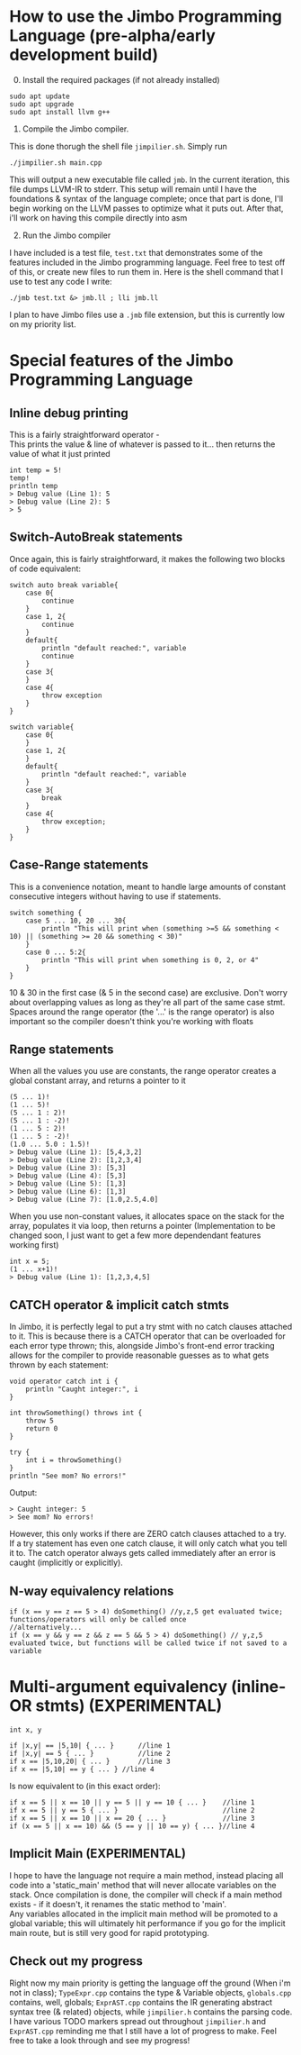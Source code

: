 # How to use the Jimbo Programming Language (pre-alpha/early development build)
0) Install the required packages (if not already installed)
```
sudo apt update
sudo apt upgrade
sudo apt install llvm g++
```
1) Compile the Jimbo compiler. 

This is done thorugh the shell file `jimpilier.sh`. Simply run
```
./jimpilier.sh main.cpp
```
This will output a new executable file called `jmb`. In the current iteration, this file dumps LLVM-IR to stderr. 
This setup will remain until I have the foundations & syntax of the language complete; once that part is done, I'll begin working on the LLVM passes to optimize what it puts out. After that, i'll work on having this compile directly into asm

2) Run the Jimbo compiler

I have included is a test file, `test.txt` that demonstrates some of the features included in the Jimbo programming language. Feel free to test off of this, or create new files to run them in. 
Here is the shell command that I use to test any code I write:
```
./jmb test.txt &> jmb.ll ; lli jmb.ll
```
I plan to have Jimbo files use a `.jmb` file extension, but this is currently low on my priority list. 
# Special features of the Jimbo Programming Language
## Inline debug printing
This is a fairly straightforward operator -  
This prints the value & line of whatever is passed to it...
then returns the value of what it just printed
```
int temp = 5!
temp!
println temp
> Debug value (Line 1): 5
> Debug value (Line 2): 5
> 5
```
## Switch-AutoBreak statements 
Once again, this is fairly straightforward, it makes the following two blocks of code equivalent:
```
switch auto break variable{
	case 0{
		continue
	}
	case 1, 2{
		continue
	}
	default{
		println "default reached:", variable
		continue
	}
	case 3{
	}
	case 4{
		throw exception
	}
}
```
```
switch variable{
	case 0{
	}
	case 1, 2{
	}
	default{
		println "default reached:", variable
	}
	case 3{
		break
	}
	case 4{
		throw exception; 
	}
}
```
## Case-Range statements
This is a convenience notation, meant to handle large amounts of constant consecutive integers without having to use if statements. 

```
switch something {
	case 5 ... 10, 20 ... 30{
		println "This will print when (something >=5 && something < 10) || (something >= 20 && something < 30)"
	}
    case 0 ... 5:2{
		println "This will print when something is 0, 2, or 4"
	}
}
```
10 & 30 in the first case (& 5 in the second case) are exclusive. Don't worry about overlapping values as long as they're all part of the same case stmt.
Spaces around the range operator (the '...' is the range operator) is also important so the compiler doesn't think you're working with floats
## Range statements
When all the values you use are constants, the range operator creates a global constant array, and returns a pointer to it
```
(5 ... 1)! 
(1 ... 5)!
(5 ... 1 : 2)! 
(5 ... 1 : -2)!
(1 ... 5 : 2)!
(1 ... 5 : -2)!
(1.0 ... 5.0 : 1.5)!
> Debug value (Line 1): [5,4,3,2]
> Debug value (Line 2): [1,2,3,4]
> Debug value (Line 3): [5,3]
> Debug value (Line 4): [5,3]
> Debug value (Line 5): [1,3]
> Debug value (Line 6): [1,3]
> Debug value (Line 7): [1.0,2.5,4.0]
```
When you use non-constant values, it allocates space on the stack for the array, populates it via loop, then returns a pointer (Implementation to be changed soon, I just want to get a few more dependendant features working first)
```
int x = 5;
(1 ... x+1)!
> Debug value (Line 1): [1,2,3,4,5]
```
## CATCH operator & implicit catch stmts
In Jimbo, it is perfectly legal to put a try stmt with no catch clauses attached to it. This is because there is a CATCH operator that can be overloaded for each error type thrown; this, alongside Jimbo's front-end error tracking allows for the compiler to provide reasonable guesses as to what gets thrown by each statement:
```
void operator catch int i {
	println "Caught integer:", i
} 

int throwSomething() throws int {
	throw 5
	return 0
}

try {
	int i = throwSomething()
} 
println "See mom? No errors!"
```
Output: 
```
> Caught integer: 5
> See mom? No errors!
```
However, this only works if there are ZERO catch clauses attached to a try. If a try statement has even one catch clause, it will only catch what you tell it to. The catch operator always gets called immediately after an error is caught (implicitly or explicitly).
## N-way equivalency relations
```
if (x == y == z == 5 > 4) doSomething() //y,z,5 get evaluated twice; functions/operators will only be called once
//alternatively...
if (x == y && y == z && z == 5 && 5 > 4) doSomething() // y,z,5 evaluated twice, but functions will be called twice if not saved to a variable
```
# Multi-argument equivalency (inline-OR stmts) (EXPERIMENTAL)
```
int x, y

if |x,y| == |5,10| { ... }		//line 1
if |x,y| == 5 { ... }			//line 2
if x == |5,10,20| { ... }		//line 3
if x == |5,10| == y { ... }	//line 4
```
Is now equivalent to (in this exact order):
```
if x == 5 || x == 10 || y == 5 || y == 10 { ... }	 //line 1
if x == 5 || y == 5 { ... }							 //line 2
if x == 5 || x == 10 || x == 20 { ... }				 //line 3
if (x == 5 || x == 10) && (5 == y || 10 == y) { ... }//line 4
```

## Implicit Main (EXPERIMENTAL)
I hope to have the language not require a main method, instead placing all code into a 'static_main' method that will never allocate variables on the stack. Once compilation is done, the compiler will check if a main method exists - if it doesn't, it renames the static method to 'main'. <br>
Any variables allocated in the implicit main method will be promoted to a global variable; this will ultimately hit performance if you go for the implicit main route, but is still very good for rapid prototyping. 
## Check out my progress
Right now my main priority is getting the language off the ground (When i'm not in class); `TypeExpr.cpp` contains the type & Variable objects, `globals.cpp` contains, well, globals; `ExprAST.cpp` contains the IR generating abstract syntax tree (& related) objects, while `jimpilier.h` contains the parsing code. 
I have various TODO markers spread out throughout `jimpilier.h` and `ExprAST.cpp` reminding me that I still have a lot of progress to make. Feel free to take a look through and see my progress! 